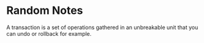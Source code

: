 # Random Notes

A transaction is a set of operations gathered in an unbreakable unit
that you can undo or rollback for example.
